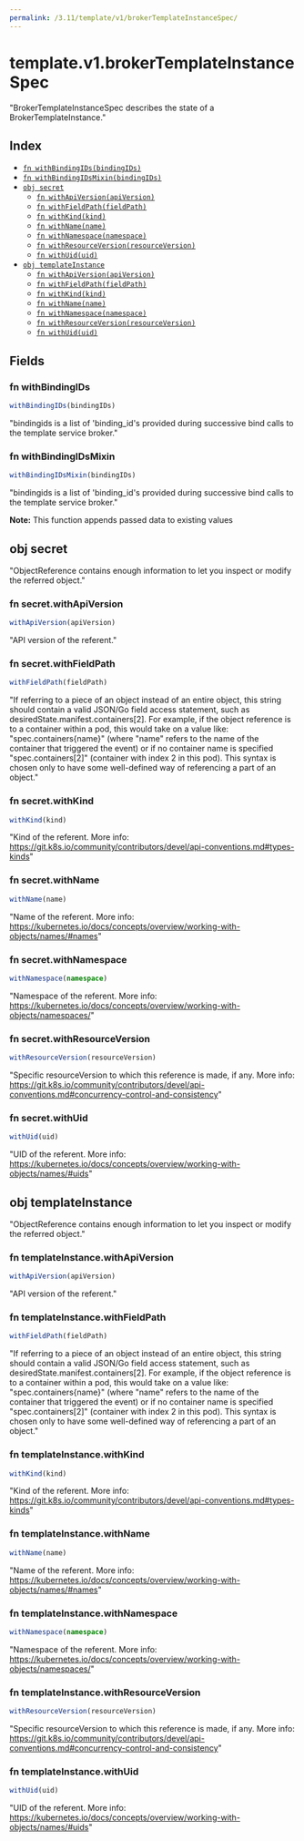 ```yaml
---
permalink: /3.11/template/v1/brokerTemplateInstanceSpec/
---
```


# template.v1.brokerTemplateInstanceSpec

"BrokerTemplateInstanceSpec describes the state of a BrokerTemplateInstance."

## Index

* [`fn withBindingIDs(bindingIDs)`](#fn-withbindingids)
* [`fn withBindingIDsMixin(bindingIDs)`](#fn-withbindingidsmixin)
* [`obj secret`](#obj-secret)
  * [`fn withApiVersion(apiVersion)`](#fn-secretwithapiversion)
  * [`fn withFieldPath(fieldPath)`](#fn-secretwithfieldpath)
  * [`fn withKind(kind)`](#fn-secretwithkind)
  * [`fn withName(name)`](#fn-secretwithname)
  * [`fn withNamespace(namespace)`](#fn-secretwithnamespace)
  * [`fn withResourceVersion(resourceVersion)`](#fn-secretwithresourceversion)
  * [`fn withUid(uid)`](#fn-secretwithuid)
* [`obj templateInstance`](#obj-templateinstance)
  * [`fn withApiVersion(apiVersion)`](#fn-templateinstancewithapiversion)
  * [`fn withFieldPath(fieldPath)`](#fn-templateinstancewithfieldpath)
  * [`fn withKind(kind)`](#fn-templateinstancewithkind)
  * [`fn withName(name)`](#fn-templateinstancewithname)
  * [`fn withNamespace(namespace)`](#fn-templateinstancewithnamespace)
  * [`fn withResourceVersion(resourceVersion)`](#fn-templateinstancewithresourceversion)
  * [`fn withUid(uid)`](#fn-templateinstancewithuid)

## Fields

### fn withBindingIDs

```ts
withBindingIDs(bindingIDs)
```

"bindingids is a list of 'binding_id's provided during successive bind calls to the template service broker."

### fn withBindingIDsMixin

```ts
withBindingIDsMixin(bindingIDs)
```

"bindingids is a list of 'binding_id's provided during successive bind calls to the template service broker."

**Note:** This function appends passed data to existing values

## obj secret

"ObjectReference contains enough information to let you inspect or modify the referred object."

### fn secret.withApiVersion

```ts
withApiVersion(apiVersion)
```

"API version of the referent."

### fn secret.withFieldPath

```ts
withFieldPath(fieldPath)
```

"If referring to a piece of an object instead of an entire object, this string should contain a valid JSON/Go field access statement, such as desiredState.manifest.containers[2]. For example, if the object reference is to a container within a pod, this would take on a value like: \"spec.containers{name}\" (where \"name\" refers to the name of the container that triggered the event) or if no container name is specified \"spec.containers[2]\" (container with index 2 in this pod). This syntax is chosen only to have some well-defined way of referencing a part of an object."

### fn secret.withKind

```ts
withKind(kind)
```

"Kind of the referent. More info: https://git.k8s.io/community/contributors/devel/api-conventions.md#types-kinds"

### fn secret.withName

```ts
withName(name)
```

"Name of the referent. More info: https://kubernetes.io/docs/concepts/overview/working-with-objects/names/#names"

### fn secret.withNamespace

```ts
withNamespace(namespace)
```

"Namespace of the referent. More info: https://kubernetes.io/docs/concepts/overview/working-with-objects/namespaces/"

### fn secret.withResourceVersion

```ts
withResourceVersion(resourceVersion)
```

"Specific resourceVersion to which this reference is made, if any. More info: https://git.k8s.io/community/contributors/devel/api-conventions.md#concurrency-control-and-consistency"

### fn secret.withUid

```ts
withUid(uid)
```

"UID of the referent. More info: https://kubernetes.io/docs/concepts/overview/working-with-objects/names/#uids"

## obj templateInstance

"ObjectReference contains enough information to let you inspect or modify the referred object."

### fn templateInstance.withApiVersion

```ts
withApiVersion(apiVersion)
```

"API version of the referent."

### fn templateInstance.withFieldPath

```ts
withFieldPath(fieldPath)
```

"If referring to a piece of an object instead of an entire object, this string should contain a valid JSON/Go field access statement, such as desiredState.manifest.containers[2]. For example, if the object reference is to a container within a pod, this would take on a value like: \"spec.containers{name}\" (where \"name\" refers to the name of the container that triggered the event) or if no container name is specified \"spec.containers[2]\" (container with index 2 in this pod). This syntax is chosen only to have some well-defined way of referencing a part of an object."

### fn templateInstance.withKind

```ts
withKind(kind)
```

"Kind of the referent. More info: https://git.k8s.io/community/contributors/devel/api-conventions.md#types-kinds"

### fn templateInstance.withName

```ts
withName(name)
```

"Name of the referent. More info: https://kubernetes.io/docs/concepts/overview/working-with-objects/names/#names"

### fn templateInstance.withNamespace

```ts
withNamespace(namespace)
```

"Namespace of the referent. More info: https://kubernetes.io/docs/concepts/overview/working-with-objects/namespaces/"

### fn templateInstance.withResourceVersion

```ts
withResourceVersion(resourceVersion)
```

"Specific resourceVersion to which this reference is made, if any. More info: https://git.k8s.io/community/contributors/devel/api-conventions.md#concurrency-control-and-consistency"

### fn templateInstance.withUid

```ts
withUid(uid)
```

"UID of the referent. More info: https://kubernetes.io/docs/concepts/overview/working-with-objects/names/#uids"